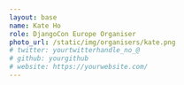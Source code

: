```yaml
---
layout: base
name: Kate Ho
role: DjangoCon Europe Organiser
photo_url: /static/img/organisers/kate.png
# twitter: yourtwitterhandle_no_@
# github: yourgithub
# website: https://yourwebsite.com/
---
```

